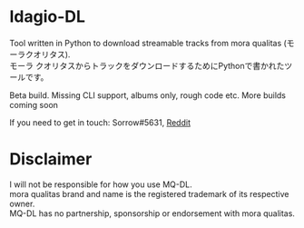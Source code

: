 # Idagio-DL
Tool written in Python to download streamable tracks from mora qualitas (モーラクオリタス).   
モーラ クオリタスからトラックをダウンロードするためにPythonで書かれたツールです。 

Beta build. Missing CLI support, albums only, rough code etc. More builds coming soon
  
If you need to get in touch: Sorrow#5631, [Reddit](https://www.reddit.com/user/Sorrow446)

# Disclaimer
I will not be responsible for how you use MQ-DL.    
mora qualitas brand and name is the registered trademark of its respective owner.    
MQ-DL has no partnership, sponsorship or endorsement with mora qualitas.    
